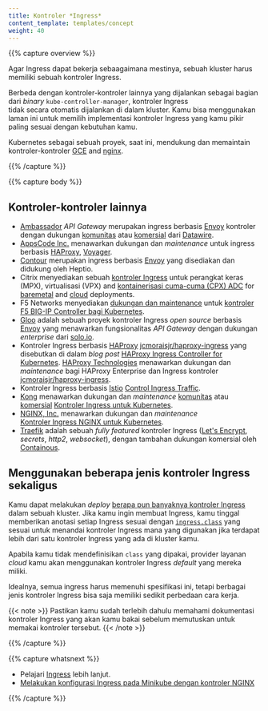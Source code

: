 ```yaml
---
title: Kontroler *Ingress*
content_template: templates/concept
weight: 40
---
```


{{% capture overview %}}

Agar Ingress dapat bekerja sebaagaimana mestinya, 
sebuah kluster harus memiliki sebuah kontroler Ingress.

Berbeda dengan kontroler-kontroler lainnya yang dijalankan 
sebagai bagian dari *binary* `kube-controller-manager`, kontroler Ingress  
tidak secara otomatis dijalankan di dalam kluster. Kamu bisa menggunakan 
laman ini untuk memilih implementasi kontroler Ingress yang kamu pikir 
paling sesuai dengan kebutuhan kamu. 

Kubernetes sebagai sebuah proyek, saat ini, mendukung dan memaintain kontroler-kontroler [GCE](https://git.k8s.io/ingress-gce/README.md) and
  [nginx](https://git.k8s.io/ingress-nginx/README.md).
  
{{% /capture %}}

{{% capture body %}}

## Kontroler-kontroler lainnya

* [Ambassador](https://www.getambassador.io/) *API Gateway* merupakan ingress berbasis [Envoy](https://www.envoyproxy.io) 
  kontroler dengan dukungan [komunitas](https://www.getambassador.io/docs) atau 
  [komersial](https://www.getambassador.io/pro/) dari [Datawire](https://www.datawire.io/).
* [AppsCode Inc.](https://appscode.com) menawarkan dukungan dan *maintenance* untuk ingress berbasis [HAProxy](http://www.haproxy.org/), [Voyager](https://appscode.com/products/voyager).  
* [Contour](https://github.com/heptio/contour) merupakan ingress berbasis [Envoy](https://www.envoyproxy.io) 
  yang disediakan dan didukung oleh Heptio.
* Citrix menyediakan sebuah [kontroler Ingress](https://github.com/citrix/citrix-k8s-ingress-controller) untuk perangkat keras (MPX), virtualisasi (VPX) and [kontainerisasi cuma-cuma (CPX) ADC](https://www.citrix.com/products/citrix-adc/cpx-express.html) for [baremetal](https://github.com/citrix/citrix-k8s-ingress-controller/tree/master/deployment/baremetal) and [cloud](https://github.com/citrix/citrix-k8s-ingress-controller/tree/master/deployment) deployments.
* F5 Networks menyediakan [dukungan dan maintenance](https://support.f5.com/csp/article/K86859508)
  untuk [kontroler F5 BIG-IP Controller bagi Kubernetes](http://clouddocs.f5.com/products/connectors/k8s-bigip-ctlr/latest).
* [Gloo](https://gloo.solo.io) adalah sebuah proyek kontroler Ingress *open source* berbasis [Envoy](https://www.envoyproxy.io) yang menawarkan fungsionalitas *API Gateway* dengan dukungan *enterprise* dari [solo.io](https://www.solo.io).  
* Kontroler Ingress berbasis [HAProxy](http://www.haproxy.org/)
  [jcmoraisjr/haproxy-ingress](https://github.com/jcmoraisjr/haproxy-ingress) yang disebutkan di dalam *blog post* 
  [HAProxy Ingress Controller for Kubernetes](https://www.haproxy.com/blog/haproxy_ingress_controller_for_kubernetes/).
  [HAProxy Technologies](https://www.haproxy.com/) menawarkan dukungan dan *maintenance* bagi HAProxy Enterprise dan
  Ingress kontroler [jcmoraisjr/haproxy-ingress](https://github.com/jcmoraisjr/haproxy-ingress).
* Kontroler Ingress berbasis [Istio](https://istio.io/) 
  [Control Ingress Traffic](https://istio.io/docs/tasks/traffic-management/ingress/).
* [Kong](https://konghq.com/) menawarkan dukungan dan *maintenance* [komunitas](https://discuss.konghq.com/c/kubernetes) atau
  [komersial](https://konghq.com/kong-enterprise/) 
  [Kontroler Ingress untuk Kubernetes](https://github.com/Kong/kubernetes-ingress-controller).
* [NGINX, Inc.](https://www.nginx.com/) menawarkan dukungan dan *maintenance*  
  [Kontroler Ingress NGINX untuk Kubernetes](https://www.nginx.com/products/nginx/kubernetes-ingress-controller).
* [Traefik](https://github.com/containous/traefik) adalah sebuah *fully featured* kontroler Ingress 
  ([Let's Encrypt](https://letsencrypt.org), *secrets*, *http2*, *websocket*), dengan tambahan dukungan 
  komersial oleh [Containous](https://containo.us/services).

## Menggunakan beberapa jenis kontroler Ingress sekaligus

Kamu dapat melakukan *deploy* [berapa pun banyaknya kontroler Ingress](https://git.k8s.io/ingress-nginx/docs/user-guide/multiple-ingress.md#multiple-ingress-controllers) 
dalam sebuah kluster. Jika kamu ingin membuat Ingress, kamu tinggal memberikan anotasi setiap Ingress sesuai dengan 
[`ingress.class`](https://git.k8s.io/ingress-gce/docs/faq/README.md#how-do-i-run-multiple-ingress-controllers-in-the-same-cluster) 
yang sesuai untuk menandai kontroler Ingress mana yang digunakan jika terdapat lebih dari satu kontroler Ingress yang ada di 
kluster kamu.

Apabila kamu tidak mendefinisikan `class` yang dipakai, provider layanan *cloud* kamu akan menggunakan kontroler Ingress *default* yang mereka miliki.

Idealnya, semua ingress harus memenuhi spesifikasi ini, tetapi berbagai jenis 
kontroler Ingress bisa saja memiliki sedikit perbedaan cara kerja. 

{{< note >}}
Pastikan kamu sudah terlebih dahulu memahami dokumentasi kontroler Ingress yang akan kamu bakai sebelum memutuskan untuk memakai kontroler tersebut. 
{{< /note >}}

{{% /capture %}}

{{% capture whatsnext %}}

* Pelajari [Ingress](/en/docs/concepts/services-networking/ingress/) lebih lanjut.
* [Melakukan konfigurasi Ingress pada Minikube dengan kontroler  NGINX](/en/docs/tasks/access-application-cluster/ingress-minikube)

{{% /capture %}}
